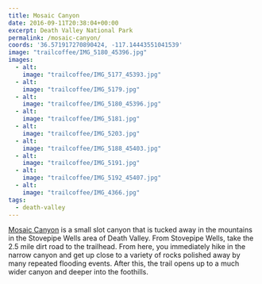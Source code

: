 ```yaml
---
title: Mosaic Canyon
date: 2016-09-11T20:38:04+00:00
excerpt: Death Valley National Park
permalink: /mosaic-canyon/
coords: '36.571917270890424, -117.14443551041539'
image: "trailcoffee/IMG_5180_45396.jpg"
images:
  - alt: 
    image: "trailcoffee/IMG_5177_45393.jpg"
  - alt: 
    image: "trailcoffee/IMG_5179.jpg"
  - alt: 
    image: "trailcoffee/IMG_5180_45396.jpg"
  - alt: 
    image: "trailcoffee/IMG_5181.jpg"
  - alt: 
    image: "trailcoffee/IMG_5203.jpg"
  - alt: 
    image: "trailcoffee/IMG_5188_45403.jpg"
  - alt: 
    image: "trailcoffee/IMG_5191.jpg"
  - alt: 
    image: "trailcoffee/IMG_5192_45407.jpg"
  - alt: 
    image: "trailcoffee/IMG_4366.jpg"
tags:
  - death-valley
---
```

<a href="https://www.nps.gov/deva/planyourvisit/mosaic-canyon.htm">Mosaic Canyon</a> is a small slot canyon that is tucked away in the mountains in the Stovepipe Wells area of Death Valley. From Stovepipe Wells, take the 2.5 mile dirt road to the trailhead. From here, you immediately hike in the narrow canyon and get up close to a variety of rocks polished away by many repeated flooding events. After this, the trail opens up to a much wider canyon and deeper into the foothills.

